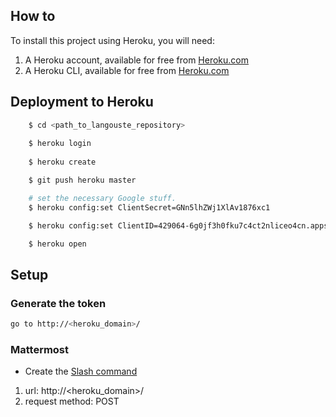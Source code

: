 ## How to
To install this project using Heroku, you will need:

1. A Heroku account, available for free from [Heroku.com](http://heroku.com)
2. A Heroku CLI, available for free from [Heroku.com](https://devcenter.heroku.com/articles/heroku-cli)

## Deployment to Heroku
```bash
    $ cd <path_to_langouste_repository>
    
    $ heroku login
    
    $ heroku create

    $ git push heroku master

    # set the necessary Google stuff.
    $ heroku config:set ClientSecret=GNn5lhZWj1XlAv1876xc1

    $ heroku config:set ClientID=429064-6g0jf3h0fku7c4ct2nliceo4cn.apps.googleusercontent.com

    $ heroku open
```

## Setup
### Generate the token
```bash
go to http://<heroku_domain>/
```

### Mattermost
* Create the [Slash command](https://docs.mattermost.com/developer/slash-commands.html#set-up-a-custom-command)
1. url: http://<heroku_domain>/
2. request method: POST
